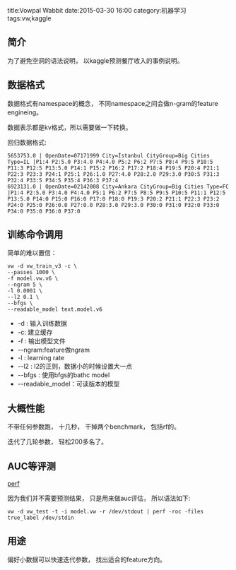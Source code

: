 title:Vowpal Wabbit
date:2015-03-30 16:00
category:机器学习
tags:vw,kaggle

## 简介

为了避免空洞的语法说明， 以kaggle预测餐厅收入的事例说明。

## 数据格式
数据格式有namespace的概念， 不同namespace之间会做n-gram的feature engineing。

数据表示都是kv格式，所以需要做一下转换。

回归数据格式:

```shell
5653753.0 | OpenDate=07171999 City=İstanbul CityGroup=Big Cities Type=IL |P1:4 P2:5.0 P3:4.0 P4:4.0 P5:2 P6:2 P7:5 P8:4 P9:5 P10:5 P11:3 P12:5 P13:5.0 P14:1 P15:2 P16:2 P17:2 P18:4 P19:5 P20:4 P21:1 P22:3 P23:3 P24:1 P25:1 P26:1.0 P27:4.0 P28:2.0 P29:3.0 P30:5 P31:3 P32:4 P33:5 P34:5 P35:4 P36:3 P37:4 
6923131.0 | OpenDate=02142008 City=Ankara CityGroup=Big Cities Type=FC |P1:4 P2:5.0 P3:4.0 P4:4.0 P5:1 P6:2 P7:5 P8:5 P9:5 P10:5 P11:1 P12:5 P13:5.0 P14:0 P15:0 P16:0 P17:0 P18:0 P19:3 P20:2 P21:1 P22:3 P23:2 P24:0 P25:0 P26:0.0 P27:0.0 P28:3.0 P29:3.0 P30:0 P31:0 P32:0 P33:0 P34:0 P35:0 P36:0 P37:0 
```

## 训练命令调用

简单的难以置信：

```shell
vw -d vw_train_v3 -c \
--passes 1000 \
-f model.vw.v6 \
--ngram 5 \
-l 0.0001 \
--l2 0.1 \
--bfgs \
--readable_model text.model.v6
```

* -d : 输入训练数据
* -c: 建立缓存
* -f : 输出模型文件
* --ngram:feature做ngram
* -l : learning rate
* --l2 : l2的正则，数据小的时候设置大一点
* --bfgs : 使用bfgs的bathc model
* --readable_model：可读版本的模型

## 大概性能
不带任何参数跑， 十几秒， 干掉两个benchmark， 包括rf的。

迭代了几轮参数， 轻松200多名了。

## AUC等评测
[perf](http://osmot.cs.cornell.edu/kddcup/software.html)

因为我们并不需要预测结果， 只是用来做auc评估， 所以语法如下:

``` shell
vw -d vw_test -t -i model.vw -r /dev/stdout | perf -roc -files true_label /dev/stdin
```

## 用途

偏好小数据可以快速迭代参数， 找出适合的feature方向。

